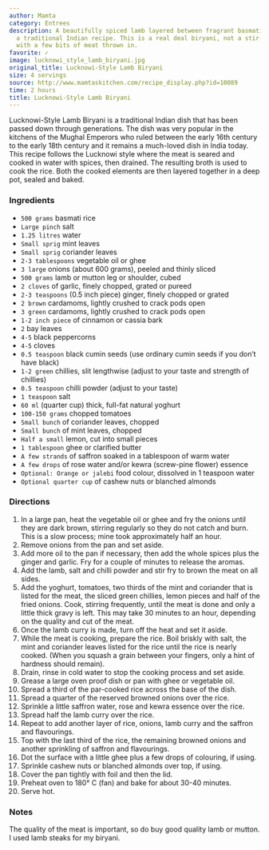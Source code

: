 ```yaml
---
author: Mamta
category: Entrees
description: A beautifully spiced lamb layered between fragrant basmati rice, following
  a traditional Indian recipe. This is a real deal biryani, not a stir-fried rice
  with a few bits of meat thrown in.
favorite: ✓
image: lucknowi_style_lamb_biryani.jpg
original_title: Lucknowi-Style Lamb Biryani
size: 4 servings
source: http://www.mamtaskitchen.com/recipe_display.php?id=10089
time: 2 hours
title: Lucknowi-Style Lamb Biryani
---
```

Lucknowi-Style Lamb Biryani is a traditional Indian dish that has been passed down through generations. The dish was very popular in the kitchens of the Mughal Emperors who ruled between the early 16th century to the early 18th century and it remains a much-loved dish in India today. This recipe follows the Lucknowi style where the meat is seared and cooked in water with spices, then drained. The resulting broth is used to cook the rice. Both the cooked elements are then layered together in a deep pot, sealed and baked.

### Ingredients

* `500 grams` basmati rice
* `Large pinch` salt
* `1.25 litres` water
* `Small sprig` mint leaves
* `Small sprig` coriander leaves
* `2-3 tablespoons` vegetable oil or ghee
* `3 large` onions (about 600 grams), peeled and thinly sliced
* `500 grams` lamb or mutton leg or shoulder, cubed
* `2 cloves` of garlic, finely chopped, grated or pureed
* `2-3 teaspoons` (0.5 inch piece) ginger, finely chopped or grated
* `2 brown` cardamoms, lightly crushed to crack pods open
* `3 green` cardamoms, lightly crushed to crack pods open
* `1-2 inch piece` of cinnamon or cassia bark
* `2` bay leaves
* `4-5` black peppercorns
* `4-5` cloves
* `0.5 teaspoon` black cumin seeds (use ordinary cumin seeds if you don’t have black)
* `1-2 green` chillies, slit lengthwise (adjust to your taste and strength of chillies)
* `0.5 teaspoon` chilli powder (adjust to your taste)
* `1 teaspoon` salt
* `60 ml` (quarter cup) thick, full-fat natural yoghurt
* `100-150 grams` chopped tomatoes
* `Small bunch` of coriander leaves, chopped
* `Small bunch` of mint leaves, chopped
* `Half a small` lemon, cut into small pieces
* `1 tablespoon` ghee or clarified butter
* `A few strands` of saffron soaked in a tablespoon of warm water
* `A few drops` of rose water and/or kewra (screw-pine flower) essence
* `Optional: Orange or jalebi` food colour, dissolved in 1 teaspoon water
* `Optional quarter cup` of cashew nuts or blanched almonds

### Directions

1. In a large pan, heat the vegetable oil or ghee and fry the onions until they are dark brown, stirring regularly so they do not catch and burn. This is a slow process; mine took approximately half an hour.
2. Remove onions from the pan and set aside.
3. Add more oil to the pan if necessary, then add the whole spices plus the ginger and garlic. Fry for a couple of minutes to release the aromas.
4. Add the lamb, salt and chilli powder and stir fry to brown the meat on all sides.
5. Add the yoghurt, tomatoes, two thirds of the mint and coriander that is listed for the meat, the sliced green chillies, lemon pieces and half of the fried onions. Cook, stirring frequently, until the meat is done and only a little thick gravy is left. This may take 30 minutes to an hour, depending on the quality and cut of the meat.
6. Once the lamb curry is made, turn off the heat and set it aside.
7. While the meat is cooking, prepare the rice. Boil briskly with salt, the mint and coriander leaves listed for the rice until the rice is nearly cooked. (When you squash a grain between your fingers, only a hint of hardness should remain).
8. Drain, rinse in cold water to stop the cooking process and set aside.
9. Grease a large oven proof dish or pan with ghee or vegetable oil.
10. Spread a third of the par-cooked rice across the base of the dish.
11. Spread a quarter of the reserved browned onions over the rice.
12. Sprinkle a little saffron water, rose and kewra essence over the rice.
13. Spread half the lamb curry over the rice.
14. Repeat to add another layer of rice, onions, lamb curry and the saffron and flavourings.
15. Top with the last third of the rice, the remaining browned onions and another sprinkling of saffron and flavourings.
16. Dot the surface with a little ghee plus a few drops of colouring, if using.
17. Sprinkle cashew nuts or blanched almonds over top, if using.
18. Cover the pan tightly with foil and then the lid.
19. Preheat oven to 180° C (fan) and bake for about 30-40 minutes.
20. Serve hot.

### Notes

The quality of the meat is important, so do buy good quality lamb or mutton. I used lamb steaks for my biryani.